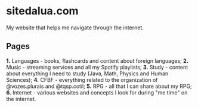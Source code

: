 # sitedalua.com
My website that helps me navigate through the internet.

## Pages
**1.** Languages - books, flashcards and content about foreign languages;
**2.** Music - streaming services and all my Spotify playlists;
**3.** Study - content about everything I need to study (Java, Math, Physics and Human Sciences);
**4.** CFBF - everything related to the organization of @vozes.plurais and @tqsp.cotil;
**5.** RPG - all that I can share about my RPG;
**6.** Internet - various websites and concepts I look for during "me time" on the internet.
